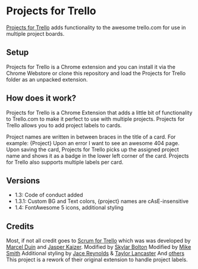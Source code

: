 Projects for Trello
===========
[Projects for Trello](https://chrome.google.com/webstore/detail/projects-for-trello/mholjhodapabhdbchonjjoecmfhobfoa)
adds functionality to the awesome trello.com for use in multiple project boards.

Setup
-----
Projects for Trello is a Chrome extension and you can install it via the Chrome Webstore or clone this
repository and load the Projects for Trello folder as an unpacked extension.

How does it work?
-----------------
Projects for Trello is a Chrome Extension that adds a little bit of functionality
to Trello.com to make it perfect to use with multiple projects. Projects for Trello
allows you to add project labels to cards.

Project names are written in between braces in the title of a card.
For example: {Project} Upon an error I want to see an awesome 404 page.
Upon saving the card, Projects for Trello picks up the assigned project name and shows it
as a badge in the lower left corner of the card. Projects for Trello also supports multiple labels per card.

Versions
--------
- 1.3: Code of conduct added
- 1.3.1: Custom BG and Text colors, {project} names are cAsE-insensitive
- 1.4: FontAwesome 5 icons, additional styling

Credits
-------
Most, if not all credit goes to [Scrum for Trello](https://github.com/Q42/TrelloScrum) which was
was developed by [Marcel Duin](http://webglmarcel.q42.net/) and [Jasper Kaizer](https://twitter.com/jkaizer).
Modified by [Skylar Bolton](https://github.com/shadoath)
Modified by [Mike Smith](https://github.com/strikemike2k)
Additional styling by [Jace Reynolds](https://github.com/jreynolds13) & [Taylor Lancaster](https://github.com/TaylorLancaster12)
And [others](https://github.com/agebase/projects-for-trello/graphs/contributors)
This project is a rework of their original extension to handle project labels.
